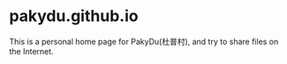 # pakydu.github.io
This is a personal home page for PakyDu(杜普村), and try to share files on the Internet.
